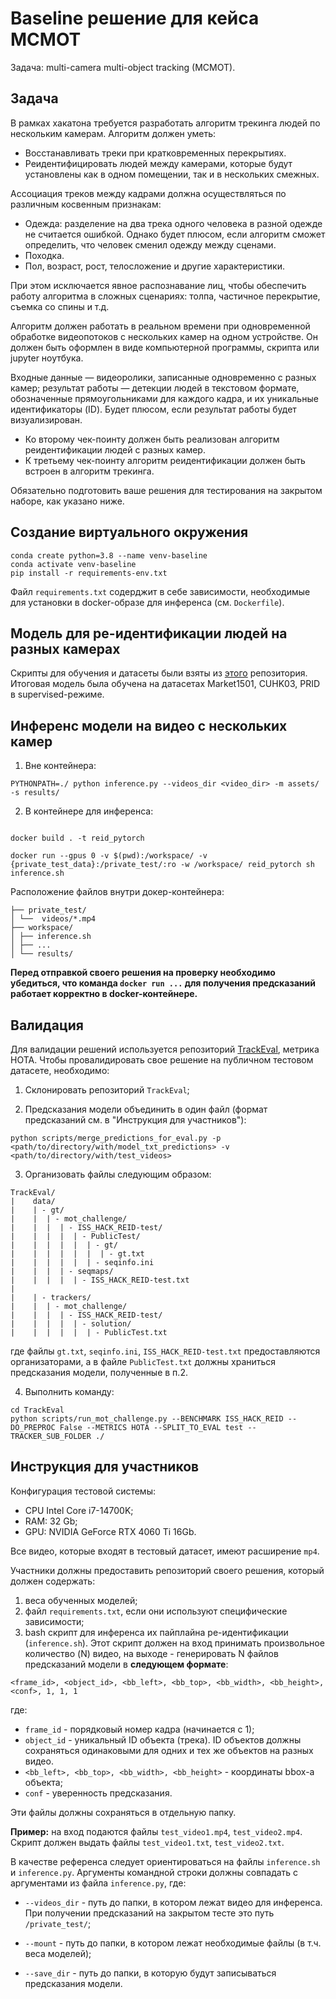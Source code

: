 # Baseline решение для кейса MCMOT

Задача: multi-camera multi-object tracking (MCMOT).

## Задача

В рамках хакатона требуется разработать алгоритм трекинга людей по нескольким камерам. Алгоритм должен уметь:

 - Восстанавливать треки при кратковременных перекрытиях.
 - Реидентифицировать людей между камерами, которые будут установлены как в одном помещении, так и в нескольких смежных.

Ассоциация треков между кадрами должна осуществляться по различным косвенным признакам:
 
 - Одежда: разделение на два трека одного человека в разной одежде не считается ошибкой. Однако будет плюсом, если алгоритм сможет определить, что человек сменил одежду между сценами.
 - Походка.
 - Пол, возраст, рост, телосложение и другие характеристики.

При этом исключается явное распознавание лиц, чтобы обеспечить работу алгоритма в сложных сценариях: толпа, частичное перекрытие, съемка со спины и т.д.

Алгоритм должен работать в реальном времени при одновременной обработке видеопотоков с нескольких камер на одном устройстве. Он должен быть оформлен в виде компьютерной программы, скрипта или jupyter ноутбука.

Входные данные — видеоролики, записанные одновременно с разных камер; результат работы — детекции людей в текстовом формате, обозначенные прямоугольниками для каждого кадра, и их уникальные идентификаторы (ID). Будет плюсом, если результат работы будет визуализирован.
 - Ко второму чек-поинту должен быть реализован алгоритм реидентификации людей с разных камер.
 - К третьему чек-поинту алгоритм реидентификации должен быть встроен в алгоритм трекинга.

Обязательно подготовить ваше решения для тестирования на закрытом наборе, как указано ниже.

## Создание виртуального окружения

```
conda create python=3.8 --name venv-baseline
conda activate venv-baseline
pip install -r requirements-env.txt
```

Файл `requirements.txt` содерджит в себе зависимости, необходимые для установки в docker-образе для инференса (см. `Dockerfile`).


## Модель для ре-идентификации людей на разных камерах

Скрипты для обучения и датасеты были взяты из [этого](https://github.com/chenhao2345/UCR) репозитория. Итоговая модель была обучена на датасетах Market1501, CUHK03, PRID в supervised-режиме.


## Инференс модели на видео с нескольких камер

1. Вне контейнера:
```
PYTHONPATH=./ python inference.py --videos_dir <video_dir> -m assets/ -s results/
```

2. В контейнере для инференса:

```

docker build . -t reid_pytorch

docker run --gpus 0 -v $(pwd):/workspace/ -v {private_test_data}:/private_test/:ro -w /workspace/ reid_pytorch sh inference.sh

```

Расположение файлов внутри докер-контейнера:

```
├── private_test/ 
│ └──  videos/*.mp4
├── workspace/
│ ├── inference.sh
│ ├── ...
│ └── results/
```

**Перед отправкой своего решения на проверку необходимо убедиться, что команда `docker run ...` для получения предсказаний работает корректно в docker-контейнере.**


## Валидация

Для валидации решений используется репозиторий [TrackEval](https://github.com/JonathonLuiten/TrackEval), метрика HOTA. Чтобы провалидировать свое решение на публичном тестовом датасете, необходимо:

1. Склонировать репозиторий `TrackEval`;

2. Предсказания модели объединить в один файл (формат предсказаний см. в "Инструкция для участников"):

```
python scripts/merge_predictions_for_eval.py -p <path/to/directory/with/model_txt_predictions> -v <path/to/directory/with/test_videos>
```

3. Организовать файлы следующим образом:

```
TrackEval/
|    data/
|    | - gt/
|    |  | - mot_challenge/
|    |  |  | - ISS_HACK_REID-test/
|    |  |  |  | - PublicTest/
|    |  |  |  |  | - gt/
|    |  |  |  |  |  | - gt.txt
|    |  |  |  |  | - seqinfo.ini
|    |  |  | - seqmaps/
|    |  |  |  | - ISS_HACK_REID-test.txt
|
|    | - trackers/
|    |  | - mot_challenge/
|    |  |  | - ISS_HACK_REID-test/
|    |  |  |  | - solution/
|    |  |  |  |  | - PublicTest.txt
```

где файлы `gt.txt`, `seqinfo.ini`, `ISS_HACK_REID-test.txt` предоставляются организаторами, а в файле `PublicTest.txt` должны храниться предсказания модели, полученные в п.2.

4. Выполнить команду:

```
cd TrackEval
python scripts/run_mot_challenge.py --BENCHMARK ISS_HACK_REID --DO_PREPROC False --METRICS HOTA --SPLIT_TO_EVAL test --TRACKER_SUB_FOLDER ./
```

## Инструкция для участников

Конфигурация тестовой системы:

- CPU Intel Core i7-14700K;
- RAM: 32 Gb;
- GPU: NVIDIA GeForce RTX 4060 Ti 16Gb.

Все видео, которые входят в тестовый датасет, имеют расширение `mp4`.

 Участники должны предоставить репозиторий своего решения, который должен содержать:

1) веса обученных моделей;
2) файл `requirements.txt`, если они используют специфические зависимости;
3) bash скрипт для инференса их пайплайна ре-идентификации (`inference.sh`). Этот скрипт должен на вход принимать произвольное количество (N) видео, на выходе - генерировать N файлов предсказаний модели в **следующем формате**:

```
<frame_id>, <object_id>, <bb_left>, <bb_top>, <bb_width>, <bb_height>, <conf>, 1, 1, 1
```

где:

- `frame_id` - порядковый номер кадра (начинается с 1);
- `object_id` - уникальный ID объекта (трека). ID объектов должны сохраняться одинаковыми для одних и тех же объектов на разных видео.
- `<bb_left>, <bb_top>, <bb_width>, <bb_height>` - координаты bbox-а объекта;
- `conf` - уверенность предсказания.

Эти файлы должны сохраняться в отдельную папку.

**Пример:** на вход подаются файлы `test_video1.mp4`, `test_video2.mp4`. Скрипт должен выдать файлы `test_video1.txt`, `test_video2.txt`. 

В качестве референса следует ориентироваться на файлы `inference.sh` и `inference.py`.  Аргументы командной строки должны совпадать с аргументами из файла `inference.py`, где:

- `--videos_dir` - путь до папки, в котором лежат видео для инференса. При получении предсказаний на закрытом тесте это  путь `/private_test/`;

- `--mount` -  путь до папки, в котором лежат необходимые файлы (в т.ч. веса моделей);

- `--save_dir` -  путь до папки, в которую будут записываться предсказания модели.
